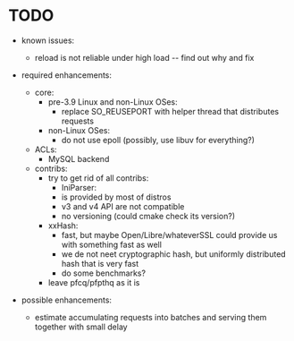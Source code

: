 TODO
====

* known issues:
  * reload is not reliable under high load -- find out why and fix

* required enhancements:
  * core:
    * pre-3.9 Linux and non-Linux OSes:
      * replace SO\_REUSEPORT with helper thread that distributes requests
    * non-Linux OSes:
      * do not use epoll (possibly, use libuv for everything?)
  * ACLs:
    * MySQL backend
  * contribs:
    * try to get rid of all contribs:
      * IniParser:
  	  * is provided by most of distros
  	  * v3 and v4 API are not compatible
  	  * no versioning (could cmake check its version?)
  	* xxHash:
  	  * fast, but maybe Open/Libre/whateverSSL could provide us with something
  	    fast as well
  	  * we de not neet cryptographic hash, but uniformly distributed hash
  	    that is very fast
  	  * do some benchmarks?
    * leave pfcq/pfpthq as it is

* possible enhancements:
  * estimate accumulating requests into batches and serving them together
    with small delay

